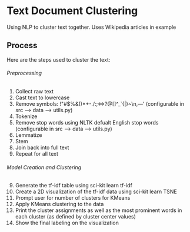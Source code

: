 # Text Document Clustering

Using NLP to cluster text together. Uses Wikipedia articles in example

## Process
Here are the steps used to cluster the text:
###### Preprocessing
1. Collect raw text
2. Cast text to lowercase
3. Remove symbols: !\"#$%&()*+-./:;<=>?@[\]^_`{|}~\n,—' (configurable in src --> data --> utils.py)
4. Tokenize
5. Remove stop words using NLTK defualt English stop words (configurable in src --> data --> utils.py)
5. Lemmatize
6. Stem
7. Join back into full text
8. Repeat for all text
###### Model Creation and Clustering
9. Generate the tf-idf table using sci-kit learn tf-idf
10. Create a 2D visualization of the tf-idf data using sci-kit learn TSNE
11. Prompt user for number of clusters for KMeans
12. Apply KMeans clustering to the data
13. Print the cluster assignments as well as the most prominent words in each cluster (as defined by cluster center values)
14. Show the final labeling on the visualization

